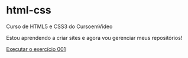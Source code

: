 # html-css
 Curso de HTML5 e CSS3 do CursoemVideo

 Estou aprendendo a criar sites e agora vou gerenciar meus repositórios!

 <a href="https://brunoafonsooliveira.github.io/html-css/exercicios/ex002/index.html"> Executar o exercício 001